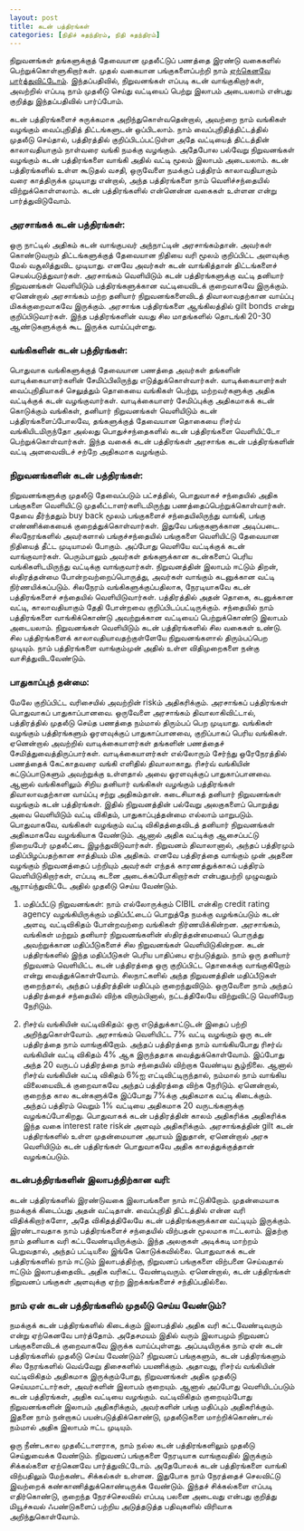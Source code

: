 ```yaml
---
layout: post
title: கடன் பத்திரங்கள்
categories: [நிதிச் சுதந்திரம், நிதி சுதந்திரம்]
---
```


நிறுவனங்கள் தங்களுக்குத் தேவையான முதலீட்டுப் பணத்தை இரண்டு வகைகளில் பெற்றுக்கொள்ளுகிறார்கள். முதல் வகையான பங்குகளைப்பற்றி நாம் [ஏற்கெனவே பார்த்துவிட்டோம்](/13). இந்தப்பதிவில், நிறுவனங்கள் எப்படி கடன் வாங்குகிறார்கள், அவற்றில் எப்படி நாம் முதலீடு செய்து வட்டியைப் பெற்று இலாபம் அடையலாம் என்பது குறித்து இந்தப்பதிவில் பார்ப்போம்.

கடன் பத்திரங்களைச் சுருக்கமாக அறிந்துகொள்வதென்றால், அவற்றை நாம் வங்கிகள் வழங்கும் வைப்புநிதித் திட்டங்களுடன் ஒப்பிடலாம். நாம் வைப்புநிதித்திட்டத்தில் முதலீடு செய்தால், பத்திரத்தில் குறிப்பிடப்பட்டுள்ள அதே வட்டியைத் திட்டத்தின் காலாவதியாகும் நாள்வரை வங்கி நமக்கு வழங்கும். அதேபோல பல்வேறு நிறுவனங்கள் வழங்கும் கடன் பத்திரங்களை வாங்கி அதில் வட்டி மூலம் இலாபம் அடையலாம். கடன் பத்திரங்களில் உள்ள கூடுதல் வசதி, ஒருவேளை நமக்குப் பத்திரம் காலாவதியாகும் வரை காத்திருக்க முடியாது என்றால், அந்த பத்திரங்களை நாம் வெளிச்சந்தையில் விற்றுக்கொள்ளலாம். கடன் பத்திரங்களில் என்னென்ன வகைகள் உள்ளன என்று பார்த்துவிடுவோம்.

### அரசாங்கக் கடன் பத்திரங்கள்:
ஒரு நாட்டில் அதிகம் கடன் வாங்குபவர் அந்நாட்டின் அரசாங்கம்தான். அவர்கள் கொண்டுவரும் திட்டங்களுக்குத் தேவையான நிதியை வரி மூலம் குறிப்பிட்ட அளவுக்கு மேல் வசூலித்துவிட முடியாது. எனவே அவர்கள் கடன் வாங்கித்தான் திட்டங்களைச் செயல்படுத்துவார்கள். அரசாங்கம் வெளியிடும் கடன் பத்திரங்களுக்கு வட்டி தனியார் நிறுவனங்கள் வெளியிடும் பத்திரங்களுக்கான வட்டியைவிடக் குறைவாகவே இருக்கும். ஏனென்றால் அரசாங்கம் மற்ற தனியார் நிறுவனங்களைவிடத் திவாலாவதற்கான வாய்ப்பு மிகக்குறைவாகவே இருக்கும். அரசாங்க பத்திரங்களை ஆங்கிலத்தில் gilt bonds என்று குறிப்பிடுவார்கள். இந்த பத்திரங்களின் வயது சில மாதங்களில் தொடங்கி 20-30 ஆண்டுகளுக்குக் கூட இருக்க வாய்ப்புள்ளது.

### வங்கிகளின் கடன் பத்திரங்கள்:
பொதுவாக வங்கிகளுக்குத் தேவையான பணத்தை அவர்கள் தங்களின் வாடிக்கையாளர்களின் சேமிப்பிலிருந்து எடுத்துக்கொள்வார்கள். வாடிக்கையாளர்கள் வைப்புநிதியாகச் செலுத்தும் தொகையை வங்கிகள் பெற்று, மற்றவர்களுக்கு அதிக வட்டிக்குக் கடன் வழங்குவார்கள். வாடிக்கையாளர் சேமிப்புக்கு அதிகமாகக் கடன் கொடுக்கும் வங்கிகள், தனியார் நிறுவனங்கள் வெளியிடும் கடன் பத்திரங்களைப்போலவே, தங்களுக்குத் தேவையான தொகையை ரிசர்வ் வங்கியிடமிருந்தோ அல்லது பொதுச்சந்தைகளில் கடன் பத்திரங்களை வெளியிட்டோ பெற்றுக்கொள்வார்கள். இந்த வகைக் கடன் பத்திரங்கள் அரசாங்க கடன் பத்திரங்களின் வட்டி அளவைவிடச் சற்றே அதிகமாக வழங்கும்.

### நிறுவனங்களின் கடன் பத்திரங்கள்:
நிறுவனங்களுக்கு முதலீடு தேவைப்படும் பட்சத்தில், பொதுவாகச் சந்தையில் அதிக பங்குகளை வெளியிட்டு முதலீட்டாளர்களிடமிருந்து பணத்தைப்பெற்றுக்கொள்வார்கள். தேவை தீர்ந்ததும் buy back மூலம் பங்குகளைச் சந்தையிலிருந்து வாங்கி, பங்கு எண்ணிக்கையைக் குறைத்துக்கொள்வார்கள். இதுவே பங்குகளுக்கான அடிப்படை. சிலநேரங்களில் அவர்களால் பங்குச்சந்தையில் பங்குகளை வெளியிட்டு தேவையான நிதியைத் தீட்ட முடியாமல் போகும். அப்போது வெளியே வட்டிக்குக் கடன் வாங்குவார்கள். பெரும்பாலும் அவர்கள் தங்களுக்கான கடன்களைப் பெரிய வங்கிகளிடமிருந்து வட்டிக்கு வாங்குவார்கள். நிறுவனத்தின் இலாபம் ஈட்டும் திறன், ஸ்திரத்தன்மை போன்றவற்றைப்பொருத்து, அவர்கள் வாங்கும் கடனுக்கான வட்டி நிர்ணயிக்கப்படும். சிலநேரம் வங்கிகளுக்குப்பதிலாக, நேரடியாகவே கடன் பத்திரங்களைச் சந்தையில் வெளியிடுவார்கள். பத்திரத்தில் அதன் தொகை, கடனுக்கான வட்டி, காலாவதியாகும் தேதி போன்றவை குறிப்பிடப்பட்டிருக்கும். சந்தையில் நாம் பத்திரங்களை வாங்கிக்கொண்டு அவற்றுக்கான வட்டியைப் பெற்றுக்கொண்டு இலாபம் அடையலாம். நிறுவனங்கள் வெளியிடும் கடன் பத்திரங்களில் சில வகைகள் உண்டு. சில பத்திரங்களைக் காலாவதியாவதற்குள்ளேயே நிறுவனங்களால் திரும்பப்பெற முடியும். நாம் பத்திரங்களை வாங்கும்முன் அதில் உள்ள விதிமுறைகளை நன்கு வாசித்துவிடவேண்டும்.

### பாதுகாப்புத் தன்மை:
மேலே குறிப்பிட்ட வரிசையில் அவற்றின் riskம் அதிகரிக்கும். அரசாங்கப் பத்திரங்கள் பொதுவாகப் பாதுகாப்பானவை. ஒருவேளை அரசாங்கம் திவாலாகிவிட்டால், பத்திரத்தில் முதலீடு செய்த பணத்தை நம்மால் திரும்பப் பெற முடியாது. வங்கிகள் வழங்கும் பத்திரங்களும் ஓரளவுக்குப் பாதுகாப்பானவை, குறிப்பாகப் பெரிய வங்கிகள். ஏனென்றால் அவற்றில் வாடிக்கையாளர்கள் தங்களின் பணத்தைச் சேமித்துவைத்திருப்பார்கள். வாடிக்கையாளர்கள் எல்லோரும் சேர்ந்து ஒரேநேரத்தில் பணத்தைக் கேட்காதவரை வங்கி எளிதில் திவாலாகாது. ரிசர்வ் வங்கியின் கட்டுப்பாடுகளும் அவற்றுக்கு உள்ளதால் அவை ஓரளவுக்குப் பாதுகாப்பானவை. ஆனால் வங்கிகளிலும் சிறிய தனியார் வங்கிகள் வழங்கும் பத்திரங்கள் திவாலாவதற்கான வாய்ப்பு சற்று அதிகம்தான். கடைசியாகத் தனியார் நிறுவனங்கள் வழங்கும் கடன் பத்திரங்கள். இதில் நிறுவனத்தின் பல்வேறு அலகுகளைப் பொறுத்து அவை வெளியிடும் வட்டி விகிதம், பாதுகாப்புத்தன்மை எல்லாம் மாறுபடும். பொதுவாகவே, வங்கிகள் வழங்கும் வட்டி விகிதத்தைவிடத் தனியார் நிறுவனங்கள் அதிகமாகவே வழங்கியாக வேண்டும். ஆனால் அதிக வட்டிக்கு ஆசைப்பட்டு நிறையபேர் முதலீட்டை இழந்துவிடுவார்கள். நிறுவனம் திவாலானால், அந்தப் பத்திரமும் மதிப்பிழப்பதற்கான சாத்தியம் மிக அதிகம். எனவே பத்திரத்தை வாங்கும் முன் அதனை வழங்கும் நிறுவனத்தைப் பற்றியும் அவர்கள் எந்தக் காரணத்துக்காகப் பத்திரம் வெளியிடுகிறார்கள், எப்படி கடனை அடைக்கப்போகிறார்கள் என்பதுபற்றி முழுவதும் ஆராய்ந்துவிட்டே அதில் முதலீடு செய்ய வேண்டும்.

1. மதிப்பீட்டு நிறுவனங்கள்:
நாம் எல்லோருக்கும் CIBIL என்கிற credit rating agency வழங்கியிருக்கும் மதிப்பீட்டைப் பொறுத்தே நமக்கு வழங்கப்படும் கடன் அளவு, வட்டிவிகிதம் போன்றவற்றை வங்கிகள் நிர்ணயிக்கின்றன. அரசாங்கம், வங்கிகள் மற்றும் தனியார் நிறுவனங்களின் ஸ்திரத்தன்மையைப் பொருத்து அவற்றுக்கான மதிப்பீடுகளைச் சில நிறுவனங்கள் வெளியிடுகின்றன. கடன் பத்திரங்களில் இந்த மதிப்பீடுகள் பெரிய பாதிப்பை ஏற்படுத்தும். நாம் ஒரு தனியார் நிறுவனம் வெளியிட்ட கடன் பத்திரத்தை ஒரு குறிப்பிட்ட தொகைக்கு வாங்குகிறோம் என்று வைத்துக்கொள்வோம். சிலநாட்களில் அந்த நிறுவனத்தின் மதிப்பீடுகள் குறைந்தால், அந்தப் பத்திரத்தின் மதிப்பும் குறைந்துவிடும். ஒருவேளை நாம் அந்தப் பத்திரத்தைச் சந்தையில் விற்க விரும்பினால், நட்டத்திலேயே விற்றுவிட்டு வெளியேற நேரிடும்.

2. ரிசர்வ் வங்கியின் வட்டிவிகிதம்:
ஒரு எடுத்துக்காட்டுடன் இதைப் பற்றி அறிந்துகொள்வோம். அரசாங்கம் வெளியிட்ட 7% வட்டி வழங்கும் ஒரு கடன் பத்திரத்தை நாம் வாங்குகிறோம். அந்தப் பத்திரத்தை நாம் வாங்கியபோது ரிசர்வ் வங்கியின் வட்டி விகிதம் 4% ஆக இருந்ததாக வைத்துக்கொள்வோம். இப்போது அந்த 20 வருடப் பத்திரத்தை நாம் சந்தையில் விற்றாக வேண்டிய சூழ்நிலை. ஆனால் ரிசர்வ் வங்கியின் வட்டி விகிதம் 6%ஐ எட்டிவிட்டிருந்தால், நம்மால் நாம் வாங்கிய விலையைவிடக் குறைவாகவே அந்தப் பத்திரத்தை விற்க நேரிடும். ஏனென்றால், குறைந்த கால கடன்களுக்கே இப்போது 7%க்கு அதிகமாக வட்டி கிடைக்கும். அந்தப் பத்திரம் வெறும் 1% வட்டியை அதிகமாக 20 வருடங்களுக்கு வழங்கப்போகிறது. பொதுவாகக் கடன் பத்திரத்தின் காலம் அதிகரிக்க அதிகரிக்க இந்த வகை interest rate riskன் அளவும் அதிகரிக்கும். அரசாங்கத்தின் gilt கடன் பத்திரங்களில் உள்ள முதன்மையான அபாயம் இதுதான், ஏனென்றால் அரசு வெளியிடும் கடன் பத்திரங்கள் பொதுவாகவே அதிக காலத்துக்குத்தான் வழங்கப்படும்.

### கடன்பத்திரங்களின் இலாபத்திற்கான வரி:
கடன் பத்திரங்களில் இரண்டுவகை இலாபங்களை நாம் ஈட்டுகிறோம். முதன்மையாக நமக்குக் கிடைப்பது அதன் வட்டிதான். வைப்புநிதி திட்டத்தில் என்ன வரி விதிக்கிறார்களோ, அதே விகிதத்திலேயே கடன் பத்திரங்களுக்கான வட்டியும் இருக்கும். இரண்டாவதாக நாம் பத்திரங்களைச் சந்தையில் விற்பதன் மூலமாக ஈட்டலாம். இதற்கு நாம் தனியாக வரி கட்டவேண்டியிருக்கும். இந்த அலகுகள் அடிக்கடி மாற்றம் பெறுவதால், அந்தப் பட்டியலை இங்கே கொடுக்கவில்லை. பொதுவாகக் கடன் பத்திரங்களில் நாம் ஈட்டும் இலாபத்திற்கு, நிறுவனப் பங்குகளை விற்பனை செய்வதால் ஈட்டும் இலாபத்தைவிட அதிக வரிகட்ட வேண்டிவரும். ஏனென்றால், கடன் பத்திரங்கள் நிறுவனப் பங்குகள் அளவுக்கு ஏற்ற இறக்கங்களைச் சந்திப்பதில்லை.

### நாம் ஏன் கடன் பத்திரங்களில் முதலீடு செய்ய வேண்டும்?
நமக்குக் கடன் பத்திரங்களில் கிடைக்கும் இலாபத்தில் அதிக வரி கட்டவேண்டிவரும் என்று ஏற்கெனவே பார்த்தோம். அதேசமயம் இதில் வரும் இலாபமும் நிறுவனப் பங்குகளைவிடக் குறைவாகவே இருக்க வாய்ப்புள்ளது. அப்படியிருக்க நாம் ஏன் கடன் பத்திரங்களில் முதலீடு செய்ய வேண்டும்? நிறுவனப் பங்குகளும், கடன் பத்திரங்களும் சில நேரங்களில் வெவ்வேறு திசைகளில் பயணிக்கும். அதாவது, ரிசர்வ் வங்கியின் வட்டிவிகிதம் அதிகமாக இருக்கும்போது, நிறுவனங்கள் அதிக முதலீடு செய்யமாட்டார்கள், அவர்களின் இலாபம் குறையும். ஆனால் அப்போது வெளியிடப்படும் கடன் பத்திரங்கள், அதிக வட்டியை வழங்கும். வட்டிவிகிதம் குறையும்போது நிறுவனங்களின் இலாபம் அதிகரிக்கும், அவர்களின் பங்கு மதிப்பும் அதிகரிக்கும். இதனை நாம் நன்றாகப் பயன்படுத்திக்கொண்டு, முதலீடுகளை மாற்றிக்கொண்டால் நம்மால் அதிக இலாபம் ஈட்ட முடியும்.

ஒரு நீண்டகால முதலீட்டாளராக, நாம் நல்ல கடன் பத்திரங்களிலும் முதலீடு செய்துவைக்க வேண்டும். நிறுவனப் பங்குகளை நேரடியாக வாங்குவதில் இருக்கும் சிக்கல்களை ஏற்கெனவே பார்த்துவிட்டோம். அதேபோலக் கடன் பத்திரங்களை வாங்கி விற்பதிலும் மேற்கண்ட சிக்கல்கள் உள்ளன. இதுபோக நாம் நேரத்தைச் செலவிட்டு இவற்றைக் கண்காணித்துக்கொண்டிருக்க வேண்டும். இந்தச் சிக்கல்களை எப்படி எதிர்கொண்டு, குறைந்த நேரச்செலவில் எப்படி பலனை அடைவது என்பது குறித்து மியூச்சுவல் ஃபண்டுகளைப் பற்றிய அடுத்தடுத்த பதிவுகளில் விரிவாக அறிந்துகொள்வோம்.